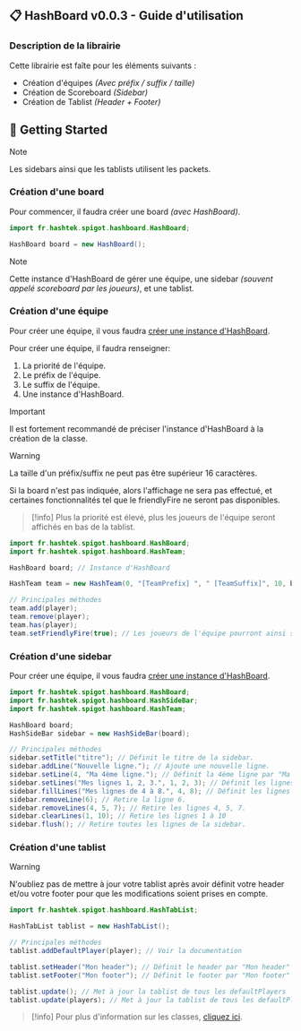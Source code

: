 ## 📋 HashBoard v0.0.3 - Guide d'utilisation

### Description de la librairie
Cette librairie est faîte pour les éléments suivants :
- Création d'équipes *(Avec préfix / suffix / taille)*
- Création de Scoreboard *(Sidebar)*
- Création de Tablist *(Header + Footer)*

## 🏁 Getting Started

> [!note]
> Les sidebars ainsi que les tablists utilisent les packets.

### Création d'une board
Pour commencer, il faudra créer une board *(avec HashBoard)*.
```java
import fr.hashtek.spigot.hashboard.HashBoard;

HashBoard board = new HashBoard();
```

> [!note]
> Cette instance d'HashBoard de gérer une équipe, une sidebar *(souvent appelé scoreboard par les joueurs)*, et une tablist.

### Création d'une équipe
Pour créer une équipe, il vous faudra [créer une instance d'HashBoard](#-pour-commencer).

Pour créer une équipe, il faudra renseigner:
1. La priorité de l'équipe.
2. Le préfix de l'équipe.
3. Le suffix de l'équipe.
4. Une instance d'HashBoard.

> [!important]
> Il est fortement recommandé de préciser l'instance d'HashBoard à la création de la classe.

> [!warning]
> La taille d'un préfix/suffix ne peut pas être supérieur 16 caractères.
>
> Si la board n'est pas indiquée, alors l'affichage ne sera pas effectué,
> et certaines fonctionnalités tel que le friendlyFire ne seront pas disponibles.

> [!info]
> Plus la priorité est élevé, plus les joueurs de l'équipe seront affichés en bas de la tablist.

```java
import fr.hashtek.spigot.hashboard.HashBoard;
import fr.hashtek.spigot.hashboard.HashTeam;

HashBoard board; // Instance d'HashBoard

HashTeam team = new HashTeam(0, "[TeamPrefix] ", " [TeamSuffix]", 10, board);

// Principales méthodes
team.add(player);
team.remove(player);
team.has(player);
team.setFriendlyFire(true); // Les joueurs de l'équipe pourront ainsi se frapper.
```

### Création d'une sidebar
Pour créer une équipe, il vous faudra [créer une instance d'HashBoard](#-pour-commencer).

```java
import fr.hashtek.spigot.hashboard.HashBoard;
import fr.hashtek.spigot.hashboard.HashSideBar;
import fr.hashtek.spigot.hashboard.HashTeam;

HashBoard board;
HashSideBar sidebar = new HashSideBar(board);

// Principales méthodes
sidebar.setTitle("titre"); // Définit le titre de la sidebar.
sidebar.addLine("Nouvelle ligne."); // Ajoute une nouvelle ligne.
sidebar.setLine(4, "Ma 4ème ligne."); // Définit la 4ème ligne par "Ma 4ème ligne."
sidebar.setLines("Mes lignes 1, 2, 3.", 1, 2, 3); // Définit les lignes 1, 2, 3 par la string "Mes lignes 1, 2, 3".
sidebar.fillLines("Mes lignes de 4 à 8.", 4, 8); // Définit les lignes 4 à 8 par la string "Mes lignes de 4 à 8".
sidebar.removeLine(6); // Retire la ligne 6.
sidebar.removeLines(4, 5, 7); // Retire les lignes 4, 5, 7.
sidebar.clearLines(1, 10); // Retire les lignes 1 à 10
sidebar.flush(); // Retire toutes les lignes de la sidebar.
```

### Création d'une tablist
> [!warning]
> N'oubliez pas de mettre à jour votre tablist après avoir définit votre
> header et/ou votre footer pour que les modifications soient prises en compte.

```java
import fr.hashtek.spigot.hashboard.HashTabList;

HashTabList tablist = new HashTabList();

// Principales méthodes
tablist.addDefaultPlayer(player); // Voir la documentation

tablist.setHeader("Mon header"); // Définit le header par "Mon header"
tablist.setFooter("Mon footer"); // Définit le footer par "Mon footer"

tablist.update(); // Met à jour la tablist de tous les defaultPlayers
tablist.update(players); // Met à jour la tablist de tous les defaultPlayers ainsi que les joueurs passés en paramètre.
```

> [!info]
> Pour plus d'information sur les classes, [cliquez ici](readme/MORE_DETAILS.md).
